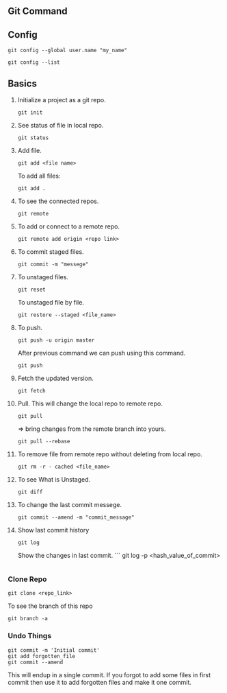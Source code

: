 ## Git Command

## Config
```
git config --global user.name "my_name"
```
```
git config --list
```

## Basics
1. Initialize a project as a git repo.
	```
	git init
	
	```
	
2. See status of file in local repo.
	```
	git status
	```

3. Add file.
	```
	git add <file name>
	```

	To add all files:
	```
	git add .
	```

4. To see the connected repos.
	```
	git remote
	```

5. To add or connect to a remote repo.
	```
	git remote add origin <repo link>
	```
	
6. To commit staged files.
	```
	git commit -m "messege"
	```
	
	
7. To unstaged files.
	```
	git reset
	```
   To unstaged file by file.
   ```
   git restore --staged <file_name>
   ```

8. To push.
	```
	git push -u origin master
	```
	
   After previous command we can push using this command.
   	```
   	git push
   	```
  
9. Fetch the updated version.
	```
	git fetch
	```

10. Pull. This will change the local repo to remote repo.
	```
	git pull
	```
    => bring changes from the remote branch into yours.
    ```
    git pull --rebase
    ```
	
11. To remove file from remote repo without deleting from local repo.
	```
	git rm -r - cached <file_name>
	```

12. To see What is Unstaged.
	```
	git diff
	```
	
13. To change the last commit messege.
	```
	git commit --amend -m "commit_message"
	```
	
14. Show last commit history
	```
	git log
	```
    Show the changes in last commit.
    	```
	git log -p <hash_value_of_commit>
	```
	
### Clone Repo
```
git clone <repo_link>
```
To see the branch of this repo
```
git branch -a
```

	
### Undo Things
```
git commit -m 'Initial commit'
git add forgotten_file
git commit --amend
```
This will endup in a single commit. If you forgot to add some files in first commit then use it to add forgotten files and make it one commit.


### 
